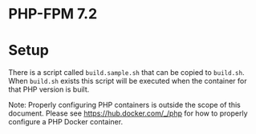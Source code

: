 # PHP-FPM 7.2

# Setup

There is a script called `build.sample.sh` that can be copied to `build.sh`. When `build.sh` exists this script will be executed
when the container for that PHP version is built.

Note: Properly configuring PHP containers is outside the scope of this document. Please see https://hub.docker.com/_/php for how to
properly configure a PHP Docker container.
